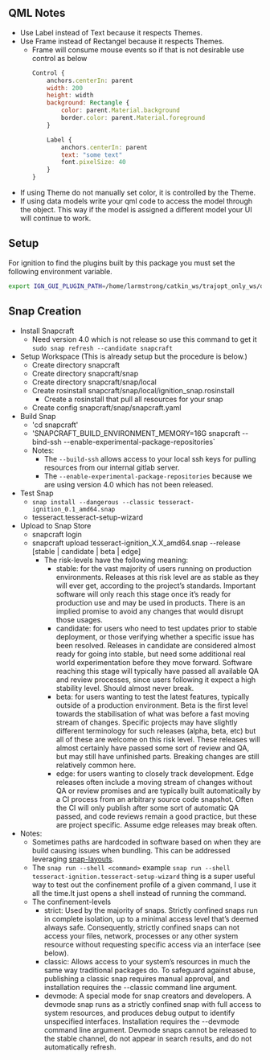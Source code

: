 ## QML Notes
* Use Label instead of Text because it respects Themes.
* Use Frame instead of Rectangel because it respects Themes.
  * Frame will consume mouse events so if that is not desirable use control as below
    ``` qml
    Control {
        anchors.centerIn: parent
        width: 200
        height: width
        background: Rectangle {
            color: parent.Material.background
            border.color: parent.Material.foreground
        }

        Label {
            anchors.centerIn: parent
            text: "some text"
            font.pixelSize: 40
        }
    }
    ```
* If using Theme do not manually set color, it is controlled by the Theme.
* If using data models write your qml code to access the model through the object. This way if the model is assigned a
  different model your UI will continue to work.

## Setup
For ignition to find the plugins built by this package you must set the following environment variable.

``` bash
export IGN_GUI_PLUGIN_PATH=/home/larmstrong/catkin_ws/trajopt_only_ws/devel/lib/
```

## Snap Creation

* Install Snapcraft
  * Need version 4.0 which is not release so use this command to get it `sudo snap refresh --candidate snapcraft`
* Setup Workspace (This is already setup but the procedure is below.)
  * Create directory snapcraft
  * Create directory snapcraft/snap
  * Create directory snapcraft/snap/local
  * Create rosinstall snapcraft/snap/local/ignition_snap.rosinstall
    * Create a rosinstall that pull all resources for your snap
  * Create config snapcraft/snap/snapcraft.yaml
* Build Snap
  * 'cd snapcraft'
  * 'SNAPCRAFT_BUILD_ENVIRONMENT_MEMORY=16G snapcraft --bind-ssh --enable-experimental-package-repositories`
  * Notes:
    * The `--build-ssh` allows access to your local ssh keys for pulling resources from our internal gitlab server.
    * The `--enable-experimental-package-repositories` because we are using version 4.0 which has not been released.
* Test Snap
  * `snap install --dangerous --classic tesseract-ignition_0.1_amd64.snap`
  * tesseract.tesseract-setup-wizard
* Upload to Snap Store
  * snapcraft login
  * snapcraft upload tesseract-ignition_X.X_amd64.snap --release [stable | candidate | beta | edge]
    * The risk-levels have the following meaning:
      * stable: for the vast majority of users running on production environments. Releases at this risk level are as stable as they will ever get, according to the project’s standards. Important software will only reach this stage once it’s ready for production use and may be used in products. There is an implied promise to avoid any changes that would disrupt those usages.
      * candidate: for users who need to test updates prior to stable deployment, or those verifying whether a specific issue has been resolved. Releases in candidate are considered almost ready for going into stable, but need some additional real world experimentation before they move forward. Software reaching this stage will typically have passed all available QA and review processes, since users following it expect a high stability level. Should almost never break.
      * beta: for users wanting to test the latest features, typically outside of a production environment. Beta is the first level towards the stabilisation of what was before a fast moving stream of changes. Specific projects may have slightly different terminology for such releases (alpha, beta, etc) but all of these are welcome on this risk level. These releases will almost certainly have passed some sort of review and QA, but may still have unfinished parts. Breaking changes are still relatively common here.
      * edge: for users wanting to closely track development. Edge releases often include a moving stream of changes without QA or review promises and are typically built automatically by a CI process from an arbitrary source code snapshot. Often the CI will only publish after some sort of automatic QA passed, and code reviews remain a good practice, but these are project specific. Assume edge releases may break often.
* Notes:
  * Sometimes paths are hardcoded in software based on when they are build causing issues when bundling. This can be addressed leveraging [snap-layouts](https://snapcraft.io/docs/snap-layouts).
  * The `snap run --shell <command>` example `snap run --shell tesseract-ignition.tesseract-setup-wizard` thing is a super useful way to test out the confinement profile of a given command, I use it all the time.It just opens a shell instead of running the command.
  * The confinement-levels
    * strict: Used by the majority of snaps. Strictly confined snaps run in complete isolation, up to a minimal access level that’s deemed always safe. Consequently, strictly confined snaps can not access your files, network, processes or any other system resource without requesting specific access via an interface (see below).
    * classic: Allows access to your system’s resources in much the same way traditional packages do. To safeguard against abuse, publishing a classic snap requires manual approval, and installation requires the --classic command line argument.
    * devmode: A special mode for snap creators and developers. A devmode snap runs as a strictly confined snap with full access to system resources, and produces debug output to identify unspecified interfaces. Installation requires the --devmode command line argument. Devmode snaps cannot be released to the stable channel, do not appear in search results, and do not automatically refresh.
